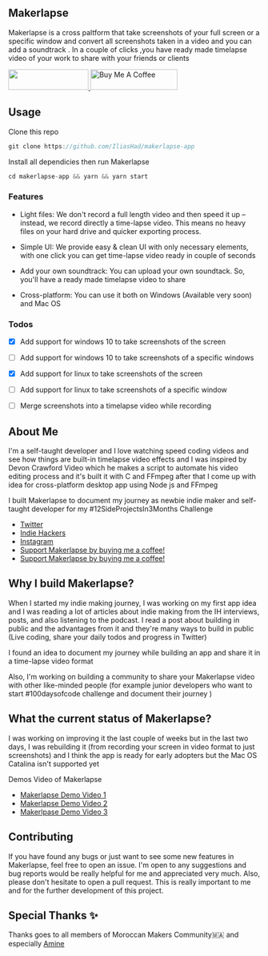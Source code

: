 ## Makerlapse

Makerlapse is a cross paltform that take screenshots of your full screen or a specific window and convert all screenshots taken in a video and you can add a soundtrack . In a couple of clicks ,you have  ready made timelapse video of your work to share with your friends or clients


<a href="https://www.patreon.com/iliashaddad">
  <img src="https://c5.patreon.com/external/logo/become_a_patron_button@2x.png" height="41" width="160">
</a> <a href="https://www.buymeacoffee.com/iliashaddad" target="_blank"><img src="https://cdn.buymeacoffee.com/buttons/default-orange.png" alt="Buy Me A Coffee" height="41" width="174"></a>

## Usage

Clone this repo
```javascript
git clone https://github.com/IliasHad/makerlapse-app
```

Install all dependicies then run Makerlapse
```javascript
cd makerlapse-app && yarn && yarn start
```

### Features
- Light files: We don't record a full length video and then speed it up – instead, we record directly a time-lapse video. This means no heavy files on your hard drive and quicker exporting process.

- Simple UI: We provide easy & clean UI with only necessary elements, with one click you can get time-lapse video ready in couple of seconds

- Add your own soundtrack: You can upload your own soundtack. So, you'll have a ready made timelapse video to share
- Cross-platform: You can use it both on Windows (Available very soon) and Mac OS


 ### Todos

- [x] Add support for windows 10 to take screenshots of the screen
- [ ] Add support for windows 10 to take screenshots of a specific windows
- [x] Add support for linux to take screenshots of the screen
- [ ] Add support for linux to take screenshots of a specific window
- [ ] Merge screenshots into a timelapse video while recording 


## About Me

I'm a self-taught developer and I love watching speed coding videos and see how things are built-in timelapse video effects and I was inspired by Devon Crawford Video which he makes a script to automate his video editing process and it's built it with C and FFmpeg after that I come up with idea for cross-platform desktop app using Node js and FFmpeg 

I built Makerlapse to document my journey as newbie indie maker and self-taught developer for my #12SideProjectsIn3Months Challenge

 


* [Twitter](https://twitter.com/IliasHaddad3)
* [Indie Hackers](https://www.indiehackers.com/Iliashad/)
* [Instagram](https://www.instagram.com/iliashaddad3)
* [Support Makerlapse by buying me a coffee!](https://www.buymeacoffee.com/iliashaddad)
* [Support Makerlapse by buying me a coffee!](https://patreon.com/iliashaddad)




## Why I build Makerlapse?
When I started my indie making journey, I was working on my first app idea and I was reading a lot of articles about indie making from the IH interviews, posts, and also listening to the podcast. I read a post about building in public and the advantages from it and they're many ways to build in public (Live coding, share your daily todos and progress in Twitter)

I found an idea to document my journey while building an app and share it in a time-lapse video format

Also, I'm working on building a community to share your Makerlapse video with other like-minded people (for example junior developers who want to start #100daysofcode challenge and document their journey )

## What the current status of Makerlapse?
I was working on improving it the last couple of weeks but in the last two days, I was rebuilding it (from recording your screen in video format to just screenshots) and I think the app is ready for early adopters but the Mac OS Catalina isn't supported yet

Demos Video of Makerlapse


* [Makerlapse Demo Video 1](https://www.youtube.com/watch?v=digvvOKY3JU)
* [Makerlapse Demo Video 2](https://www.youtube.com/watch?v=3An5knEUxQU)
* [Makerlpase Demo Video 3](https://www.youtube.com/watch?v=VoFIJV28Ez0)








##  Contributing
If you have found any bugs or just want to see some new features in Makerlapse, feel free to open an issue. I'm open to any suggestions and bug reports would be really helpful for me and appreciated very much. Also, please don't hesitate to open a pull request. This is really important to me and for the further development of this project.
## Special Thanks  ✨

Thanks goes to all members of Moroccan Makers Community🇲🇦 and especially [Amine](https://twitter.com/kytwb )




